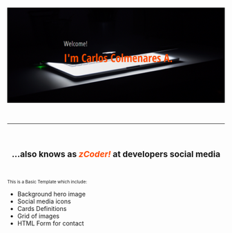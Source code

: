![zCoder Banner!](img/miBanner.png)

<br>

---

<br>

### <div style="text-align:center"><h3>...also knows as<span style="color:#ff4c00"> _zCoder!_ </span>at developers social media</div>

<br>

<p style="text-align:justify; font-size:10px">
This is a Basic Template which include:

- Background hero image
- Social media icons
- Cards Definitions
- Grid of images
- HTML Form for contact
</p>
